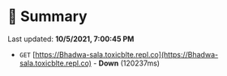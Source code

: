 # 📖 Summary
Last updated: **10/5/2021, 7:00:45 PM**

- `GET` [https://Bhadwa-sala.toxicblte.repl.co](https://Bhadwa-sala.toxicblte.repl.co) - **Down** (120237ms)
